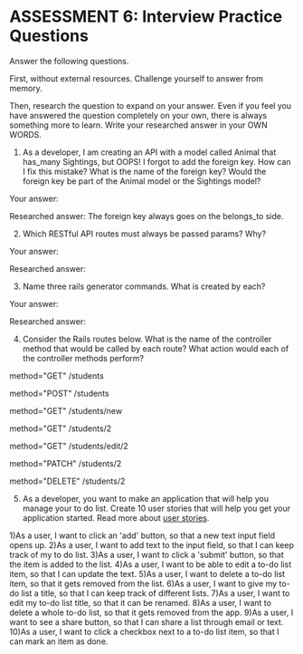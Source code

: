 # ASSESSMENT 6: Interview Practice Questions
Answer the following questions.

First, without external resources. Challenge yourself to answer from memory.

Then, research the question to expand on your answer. Even if you feel you have answered the question completely on your own, there is always something more to learn. Write your researched answer in your OWN WORDS.

1. As a developer, I am creating an API with a model called Animal that has_many Sightings, but OOPS! I forgot to add the foreign key. How can I fix this mistake? What is the name of the foreign key? Would the foreign key be part of the Animal model or the Sightings model?

  Your answer:

  Researched answer: The foreign key always goes on the belongs_to side.


2. Which RESTful API routes must always be passed params? Why?

  Your answer:

  Researched answer:



3. Name three rails generator commands. What is created by each?

  Your answer:

  Researched answer:



4. Consider the Rails routes below. What is the name of the controller method that would be called by each route? What action would each of the controller methods perform?

method="GET"    /students          

method="POST"   /students       

method="GET"    /students/new

method="GET"    /students/2  

method="GET"    /students/edit/2    

method="PATCH"  /students/2      

method="DELETE" /students/2      



5. As a developer, you want to make an application that will help you manage your to do list. Create 10 user stories that will help you get your application started. Read more about [user stories](https://www.atlassian.com/agile/project-management/user-stories).
<!-- “As a [persona], I [want to], [so that].” -->
1)As a user, I want to click an 'add' button, so that a new text input field opens up.
2)As a user, I want to add text to the input field, so that I can keep track of my to do list.
3)As a user, I want to click a 'submit' button, so that the item is added to the list. 
4)As a user, I want to be able to edit a to-do list item, so that I can update the text.
5)As a user, I want to delete a to-do list item, so that it gets removed from the list.
6)As a user, I want to give my to-do list a title, so that I can keep track of different lists.
7)As a user, I want to edit my to-do list title, so that it can be renamed.
8)As a user, I want to delete a whole to-do list, so that it gets removed from the app.
9)As a user, I want to see a share button, so that I can share a list through email or text.
10)As a user, I want to click a checkbox next to a to-do list item, so that I can mark an item as done.
